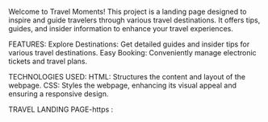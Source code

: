 Welcome to Travel Moments! This project is a landing page designed to inspire and guide travelers through various travel destinations.
It offers tips, guides, and insider information to enhance your travel experiences.

FEATURES:
Explore Destinations: Get detailed guides and insider tips for various travel destinations.
Easy Booking: Conveniently manage electronic tickets and travel plans.

TECHNOLOGIES USED:
HTML: Structures the content and layout of the webpage.
CSS: Styles the webpage, enhancing its visual appeal and ensuring a responsive design.

TRAVEL LANDING PAGE-https : [](https://madhu-mitha19.github.io/Landing-page/)

